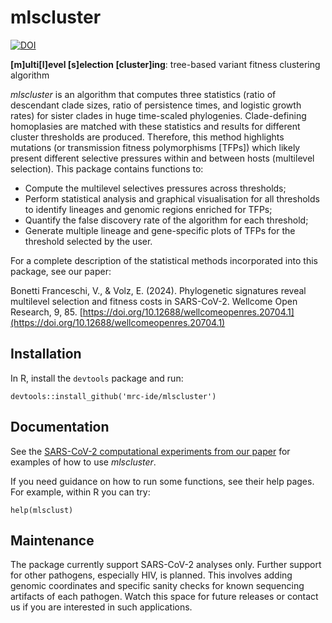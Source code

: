 # mlscluster

[![DOI](https://zenodo.org/badge/518473195.svg)](https://zenodo.org/doi/10.5281/zenodo.10520061)

**[m]ulti[l]evel [s]election [cluster]ing**: tree-based variant fitness clustering algorithm

*mlscluster* is an algorithm that computes three statistics (ratio of descendant 
clade sizes, ratio of persistence times, and logistic growth rates) for sister clades 
in huge time-scaled phylogenies. Clade-defining homoplasies are matched with these 
statistics and results for different cluster thresholds are produced. 
Therefore, this method highlights mutations (or transmission fitness polymorphisms [TFPs]) 
which likely present different selective pressures within and between hosts (multilevel selection). 
This package contains functions to:

 * Compute the multilevel selectives pressures across thresholds;
 * Perform statistical analysis and graphical visualisation for all thresholds to identify lineages 
and genomic regions enriched for TFPs;
 * Quantify the false discovery rate of the algorithm for each threshold;
 * Generate multiple lineage and gene-specific plots of TFPs for the threshold selected by the user.

For a complete description of the statistical methods incorporated into this
package, see our paper:

Bonetti Franceschi, V., & Volz, E. (2024). Phylogenetic signatures reveal multilevel selection and fitness costs in SARS-CoV-2. Wellcome Open Research, 9, 85. [https://doi.org/10.12688/wellcomeopenres.20704.1](https://doi.org/10.12688/wellcomeopenres.20704.1)

## Installation

In R, install the `devtools` package and run:

```
devtools::install_github('mrc-ide/mlscluster')
```

## Documentation

See the [SARS-CoV-2 computational experiments from our paper](https://github.com/vinibfranc/mlscluster-experiments) for examples of how to use *mlscluster*.

If you need guidance on how to run some functions, see their help pages. For example, within R you can try: 

```
help(mlsclust)
```

## Maintenance

The package currently support SARS-CoV-2 analyses only. Further support for other pathogens, especially HIV, is planned. This involves adding genomic coordinates and specific sanity checks for known sequencing artifacts of each pathogen. Watch this space for future releases or contact us if you are interested in such applications.